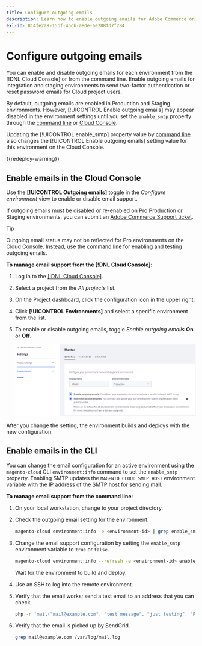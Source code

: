 ```yaml
---
title: Configure outgoing emails
description: Learn how to enable outgoing emails for Adobe Commerce on cloud infrastructure.
exl-id: 814fe2a9-15bf-4bcb-a8de-ae288fd7f284
---
```

# Configure outgoing emails

You can enable and disable outgoing emails for each environment from the [!DNL Cloud Console] or from the command line. Enable outgoing emails for integration and staging environments to send two-factor authentication or reset password emails for Cloud project users.

By default, outgoing emails are enabled in Production and Staging environments. However, [!UICONTROL Enable outgoing emails] may appear disabled in the environment settings until you set the `enable_smtp` property through the [command line](#enable-emails-in-the-cli) or [Cloud Console](outgoing-emails.md#enable-emails-in-the-cloud-console).

Updating the [!UICONTROL enable_smtp] property value by [command line](#enable-emails-in-the-cli) also changes the [!UICONTROL Enable outgoing emails] setting value for this environment on the Cloud Console.

{{redeploy-warning}}

## Enable emails in the Cloud Console

Use the **[!UICONTROL Outgoing emails]** toggle in the _Configure environment_ view to enable or disable email support.

If outgoing emails must be disabled or re-enabled on Pro Production or Staging environments, you can submit an [Adobe Commerce Support ticket](https://experienceleague.adobe.com/en/docs/commerce-knowledge-base/kb/help-center-guide/magento-help-center-user-guide).

>[!TIP]
>
>Outgoing email status may not be reflected for Pro environments on the Cloud Console. Instead, use the [command line](#enable-emails-in-the-cli) for enabling and testing outgoing emails.

**To manage email support from the [!DNL Cloud Console]**:

1. Log in to the [[!DNL Cloud Console]](https://console.adobecommerce.com).
1. Select a project from the _All projects_ list.
1. On the Project dashboard, click the configuration icon in the upper right.
1. Click **[!UICONTROL Environments]** and select a specific environment from the list.
1. To enable or disable outgoing emails, toggle _Enable outgoing emails_ **On** or **Off**.

   ![Enable outgoing email configuration](../../assets/outgoing-emails.png)

After you change the setting, the environment builds and deploys with the new configuration.

## Enable emails in the CLI

You can change the email configuration for an active environment using the `magento-cloud` CLI `environment:info` command to set the `enable_smtp` property. Enabling SMTP updates the `MAGENTO_CLOUD_SMTP_HOST` environment variable with the IP address of the SMTP host for sending mail.

**To manage email support from the command line**:

1. On your local workstation, change to your project directory.

1. Check the outgoing email setting for the environment.

   ```bash
   magento-cloud environment:info -e <environment-id> | grep enable_smtp
   ```

1. Change the email support configuration by setting the `enable_smtp` environment variable to `true` or `false`.

   ```bash
   magento-cloud environment:info --refresh -e <environment-id> enable_smtp true
   ```

   Wait for the environment to build and deploy.

1. Use an SSH to log into the remote environment.

1. Verify that the email works; send a test email to an address that you can check.

   ```bash
   php -r 'mail("mail@example.com", "test message", "just testing", "From: tester@example.com");'
   ```

1. Verify that the email is picked up by SendGrid.

   ```bash
   grep mail@example.com /var/log/mail.log
   ```
